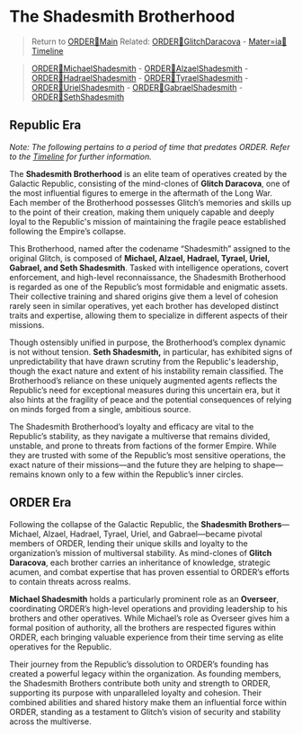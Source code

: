 # The Shadesmith Brotherhood

> Return to [ORDER🔻Main](ORDER🔻Main.md)
> Related: [ORDER🔻GlitchDaracova](ORDER🔻GlitchDaracova.md) - 
> [Mater=ia📅Timeline](Mater=ia📅Timeline.md)

> [ORDER🔻MichaelShadesmith](ORDER🔻MichaelShadesmith.md) - 
> [ORDER🔻AlzaelShadesmith](ORDER🔻AlzaelShadesmith) - 
> [ORDER🔻HadraelShadesmith](ORDER🔻HadraelShadesmith) - 
> [ORDER🔻TyraelShadesmith](ORDER🔻TyraelShadesmith) - 
> [ORDER🔻UrielShadesmith](ORDER🔻UrielShadesmith) - 
> [ORDER🔻GabraelShadesmith](ORDER🔻GabraelShadesmith) - 
> [ORDER🔻SethShadesmith](ORDER🔻SethShadesmith)

## Republic Era

*Note: The following pertains to a period of time that predates ORDER. Refer to the [Timeline](Mater=ia📅Timeline.md) for further information.*

The **Shadesmith Brotherhood** is an elite team of operatives created by the Galactic Republic, consisting of the mind-clones of **Glitch Daracova**, one of the most influential figures to emerge in the aftermath of the Long War. Each member of the Brotherhood possesses Glitch’s memories and skills up to the point of their creation, making them uniquely capable and deeply loyal to the Republic's mission of maintaining the fragile peace established following the Empire’s collapse.

This Brotherhood, named after the codename “Shadesmith” assigned to the original Glitch, is composed of **Michael, Alzael, Hadrael, Tyrael, Uriel, Gabrael, and Seth Shadesmith**. Tasked with intelligence operations, covert enforcement, and high-level reconnaissance, the Shadesmith Brotherhood is regarded as one of the Republic’s most formidable and enigmatic assets. Their collective training and shared origins give them a level of cohesion rarely seen in similar operatives, yet each brother has developed distinct traits and expertise, allowing them to specialize in different aspects of their missions.

Though ostensibly unified in purpose, the Brotherhood’s complex dynamic is not without tension. **Seth Shadesmith,** in particular, has exhibited signs of unpredictability that have drawn scrutiny from the Republic's leadership, though the exact nature and extent of his instability remain classified. The Brotherhood’s reliance on these uniquely augmented agents reflects the Republic’s need for exceptional measures during this uncertain era, but it also hints at the fragility of peace and the potential consequences of relying on minds forged from a single, ambitious source.

The Shadesmith Brotherhood’s loyalty and efficacy are vital to the Republic’s stability, as they navigate a multiverse that remains divided, unstable, and prone to threats from factions of the former Empire. While they are trusted with some of the Republic’s most sensitive operations, the exact nature of their missions—and the future they are helping to shape—remains known only to a few within the Republic’s inner circles.

## ORDER Era

Following the collapse of the Galactic Republic, the **Shadesmith Brothers**—Michael, Alzael, Hadrael, Tyrael, Uriel, and Gabrael—became pivotal members of ORDER, lending their unique skills and loyalty to the organization’s mission of multiversal stability. As mind-clones of **Glitch Daracova**, each brother carries an inheritance of knowledge, strategic acumen, and combat expertise that has proven essential to ORDER’s efforts to contain threats across realms.

**Michael Shadesmith** holds a particularly prominent role as an **Overseer**, coordinating ORDER’s high-level operations and providing leadership to his brothers and other operatives. While Michael’s role as Overseer gives him a formal position of authority, all the brothers are respected figures within ORDER, each bringing valuable experience from their time serving as elite operatives for the Republic.

Their journey from the Republic’s dissolution to ORDER’s founding has created a powerful legacy within the organization. As founding members, the Shadesmith Brothers contribute both unity and strength to ORDER, supporting its purpose with unparalleled loyalty and cohesion. Their combined abilities and shared history make them an influential force within ORDER, standing as a testament to Glitch’s vision of security and stability across the multiverse.